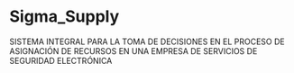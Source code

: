 # Sigma_Supply
SISTEMA INTEGRAL PARA LA TOMA DE DECISIONES EN EL PROCESO DE ASIGNACIÓN DE RECURSOS EN UNA EMPRESA DE SERVICIOS DE SEGURIDAD ELECTRÓNICA

